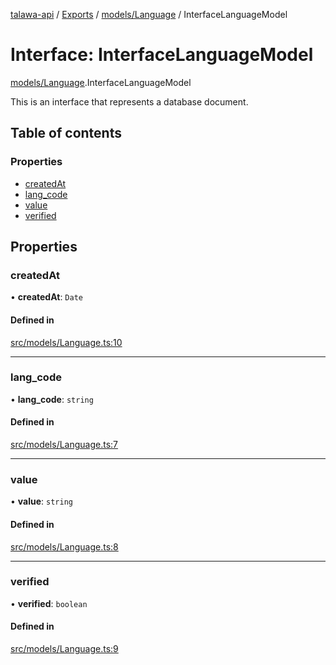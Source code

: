 [talawa-api](../README.md) / [Exports](../modules.md) / [models/Language](../modules/models_Language.md) / InterfaceLanguageModel

# Interface: InterfaceLanguageModel

[models/Language](../modules/models_Language.md).InterfaceLanguageModel

This is an interface that represents a database document.

## Table of contents

### Properties

- [createdAt](models_Language.InterfaceLanguageModel.md#createdat)
- [lang\_code](models_Language.InterfaceLanguageModel.md#lang_code)
- [value](models_Language.InterfaceLanguageModel.md#value)
- [verified](models_Language.InterfaceLanguageModel.md#verified)

## Properties

### createdAt

• **createdAt**: `Date`

#### Defined in

[src/models/Language.ts:10](https://github.com/Nitya-Pasrija/talawa-api/blob/80ec51a/src/models/Language.ts#L10)

___

### lang\_code

• **lang\_code**: `string`

#### Defined in

[src/models/Language.ts:7](https://github.com/Nitya-Pasrija/talawa-api/blob/80ec51a/src/models/Language.ts#L7)

___

### value

• **value**: `string`

#### Defined in

[src/models/Language.ts:8](https://github.com/Nitya-Pasrija/talawa-api/blob/80ec51a/src/models/Language.ts#L8)

___

### verified

• **verified**: `boolean`

#### Defined in

[src/models/Language.ts:9](https://github.com/Nitya-Pasrija/talawa-api/blob/80ec51a/src/models/Language.ts#L9)
